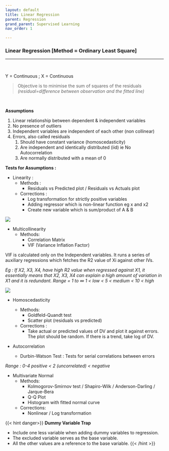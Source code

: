```yaml
---
layout: default
title: Linear Regression
parent: Regression
grand_parent: Supervised Learning
nav_order: 1

---
```

### Linear Regression \[Method = Ordinary Least Square\]
___
&nbsp;

Y = Continuous ; X = Continuous

> Objective is to minimise the sum of squares of the residuals _(residual=difference between observation and the fitted line)_

&nbsp;


**Assumptions**
1. Linear relationship between dependent & independent variables
2. No presence of outliers
3. Independent variables are independent of each other (non collinear)
4. Errors, also called residuals
   1. Should have constant variance (homoscedasticity)
   2. Are independent and identically distributed (iid) ie No Autocorrelation
   3. Are normally distributed with a mean of 0

**Tests for Assumptions :**
* Linearity :
  * Methods :
    * Residuals vs Predicted plot / Residuals vs Actuals plot
  * Corrections :
    * Log transformation for strictly positive variables
    * Adding regressor which is non-linear function eg x and x2
    * Create new variable which is sum/product of A & B


![](https://lh4.googleusercontent.com/uPxT0fI8l2_jYFFCnzVlD05TKsX9T1Js5TCTW-Tc0oyh-vWcdGLV1BcS3jrBfR9sEIh8zh9V2TM455VcdzTLXQpi-LRELyR-ClwrwmeEiYbUrTUB16OC0PdmXc_W1x_QETnEKgpL)

* Multicollinearity
  * Methods:
    * Correlation Matrix
    * VIF (Variance Inflation Factor)

VIF is calculated only on the Independent variables. It runs a series of auxiliary regressions which fetches the R2 value of Xi against other IVs.

_Eg : If X2, X3, X4, have high R2 value when regressed against X1, it essentially means that X2, X3, X4 can explain a high amount of variation in X1 and it is redundant._ _Range = 1 to ∞ 1 < low < 5 < medium < 10 < high_


![](https://docs.google.com/drawings/u/0/d/saUG4xdKvHQGLUvZ395-ndA/image?w=149&h=168&rev=55&ac=1&parent=1DFQeQ9FRGL5QV2y-d85pI0R563x5zlvv_Ln5yTr6x-w)

* Homoscedasticity
  * Methods:
    * Goldfeld-Quandt test
    * Scatter plot (residuals vs predicted)
  * Corrections :
    * Take actual or predicted values of DV and plot it against errors. The plot should be random. If there is a trend, take log of DV.

* Autocorrelation
  * Durbin-Watson Test : Tests for serial correlations between errors

_Range : 0-4 positive < 2 (uncorrelated) < negative_

* Multivariate Normal
  * Methods:
    * Kolmogorov-Smirnov test / Shapiro-Wilk / Anderson-Darling / Jarque-Bera
    * Q-Q Plot
    * Histogram with fitted normal curve
  * Corrections:
    * Nonlinear / Log transformation

{{< hint danger>}}
**Dummy Variable Trap**
* Include one less variable when adding dummy variables to regression.
* The excluded variable serves as the base variable.
* All the other values are a reference to the base variable.
{{< /hint >}}
